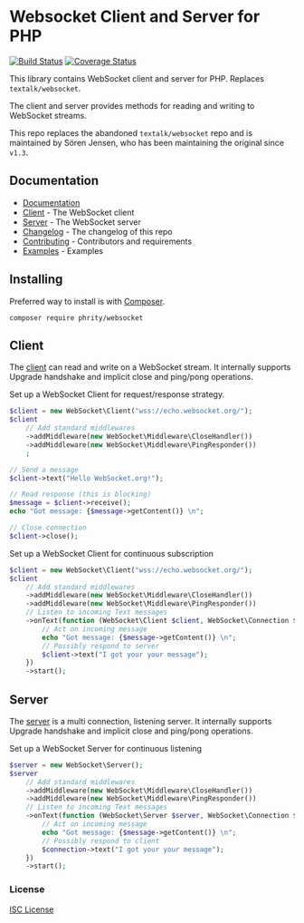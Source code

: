 # Websocket Client and Server for PHP

[![Build Status](https://github.com/sirn-se/websocket-php/actions/workflows/acceptance.yml/badge.svg)](https://github.com/sirn-se/websocket-php/actions)
[![Coverage Status](https://coveralls.io/repos/github/sirn-se/websocket-php/badge.svg?branch=v2.0-main)](https://coveralls.io/github/sirn-se/websocket-php)

This library contains WebSocket client and server for PHP.
Replaces `textalk/websocket`.

The client and server provides methods for reading and writing to WebSocket streams.

This repo replaces the abandoned `textalk/websocket` repo
and is maintained by Sören Jensen, who has been maintaining the original since `v1.3`.

## Documentation

* [Documentation](docs/Index.md)
* [Client](docs/Client.md) - The WebSocket client
* [Server](docs/Server.md) - The WebSocket server
* [Changelog](docs/Changelog.md) - The changelog of this repo
* [Contributing](docs/Contributing.md) - Contributors and requirements
* [Examples](docs/Examples.md) - Examples

## Installing

Preferred way to install is with [Composer](https://getcomposer.org/).
```
composer require phrity/websocket
```

## Client

The [client](docs/Client.md) can read and write on a WebSocket stream.
It internally supports Upgrade handshake and implicit close and ping/pong operations.

Set up a WebSocket Client for request/response strategy.
```php
$client = new WebSocket\Client("wss://echo.websocket.org/");
$client
    // Add standard middlewares
    ->addMiddleware(new WebSocket\Middleware\CloseHandler())
    ->addMiddleware(new WebSocket\Middleware\PingResponder())
    ;

// Send a message
$client->text("Hello WebSocket.org!");

// Read response (this is blocking)
$message = $client->receive();
echo "Got message: {$message->getContent()} \n";

// Close connection
$client->close();
```

Set up a WebSocket Client for continuous subscription
```php
$client = new WebSocket\Client("wss://echo.websocket.org/");
$client
    // Add standard middlewares
    ->addMiddleware(new WebSocket\Middleware\CloseHandler())
    ->addMiddleware(new WebSocket\Middleware\PingResponder())
    // Listen to incoming Text messages
    ->onText(function (WebSocket\Client $client, WebSocket\Connection $connection, WebSocket\Message\Message $message) {
        // Act on incoming message
        echo "Got message: {$message->getContent()} \n";
        // Possibly respond to server
        $client->text("I got your your message");
    })
    ->start();
```


## Server

The [server](docs/Server.md) is a multi connection, listening server.
It internally supports Upgrade handshake and implicit close and ping/pong operations.

Set up a WebSocket Server for continuous listening
```php
$server = new WebSocket\Server();
$server
    // Add standard middlewares
    ->addMiddleware(new WebSocket\Middleware\CloseHandler())
    ->addMiddleware(new WebSocket\Middleware\PingResponder())
    // Listen to incoming Text messages
    ->onText(function (WebSocket\Server $server, WebSocket\Connection $connection, WebSocket\Message\Message $message) {
        // Act on incoming message
        echo "Got message: {$message->getContent()} \n";
        // Possibly respond to client
        $connection->text("I got your your message");
    })
    ->start();
```

### License

[ISC License](COPYING.md)

